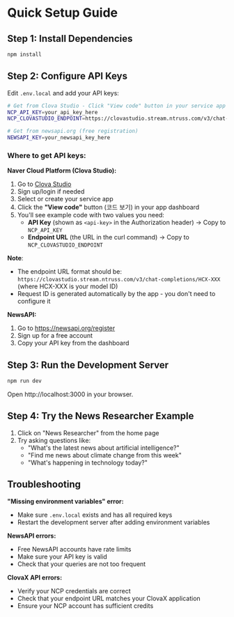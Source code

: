 # Quick Setup Guide

## Step 1: Install Dependencies

```bash
npm install
```

## Step 2: Configure API Keys

Edit `.env.local` and add your API keys:

```bash
# Get from Clova Studio - Click "View code" button in your service app
NCP_API_KEY=your_api_key_here
NCP_CLOVASTUDIO_ENDPOINT=https://clovastudio.stream.ntruss.com/v3/chat-completions/HCX-005

# Get from newsapi.org (free registration)
NEWSAPI_KEY=your_newsapi_key_here
```

### Where to get API keys:

**Naver Cloud Platform (Clova Studio):**

1. Go to [Clova Studio](https://clovastudio.ncloud.com/)
2. Sign up/login if needed
3. Select or create your service app
4. Click the **"View code"** button (코드 보기) in your app dashboard
5. You'll see example code with two values you need:
   - **API Key** (shown as `<api-key>` in the Authorization header) → Copy to `NCP_API_KEY`
   - **Endpoint URL** (the URL in the curl command) → Copy to `NCP_CLOVASTUDIO_ENDPOINT`

**Note**:
- The endpoint URL format should be: `https://clovastudio.stream.ntruss.com/v3/chat-completions/HCX-XXX` (where HCX-XXX is your model ID)
- Request ID is generated automatically by the app - you don't need to configure it

**NewsAPI:**
1. Go to https://newsapi.org/register
2. Sign up for a free account
3. Copy your API key from the dashboard

## Step 3: Run the Development Server

```bash
npm run dev
```

Open http://localhost:3000 in your browser.

## Step 4: Try the News Researcher Example

1. Click on "News Researcher" from the home page
2. Try asking questions like:
   - "What's the latest news about artificial intelligence?"
   - "Find me news about climate change from this week"
   - "What's happening in technology today?"

## Troubleshooting

**"Missing environment variables" error:**
- Make sure `.env.local` exists and has all required keys
- Restart the development server after adding environment variables

**NewsAPI errors:**
- Free NewsAPI accounts have rate limits
- Make sure your API key is valid
- Check that your queries are not too frequent

**ClovaX API errors:**
- Verify your NCP credentials are correct
- Check that your endpoint URL matches your ClovaX application
- Ensure your NCP account has sufficient credits
